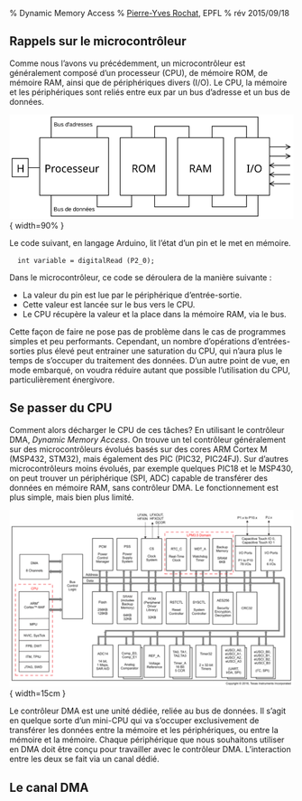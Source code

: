 % Dynamic Memory Access
% [Pierre-Yves Rochat](mailto:pyr@pyr.ch), EPFL
% rév 2015/09/18


## Rappels sur le microcontrôleur ##

Comme nous l’avons vu précédemment, un microcontrôleur est généralement composé d’un processeur (CPU), de mémoire ROM, de mémoire RAM, ainsi que de périphériques divers (I/O).
Le CPU, la mémoire et les périphériques sont reliés entre eux par un bus d’adresse et un bus de données.

![Architecture d’un système informatique](images/architecture-sys-info.svg "Architecture d’un système informatique"){ width=90% }

Le code suivant, en langage Arduino, lit l’état d’un pin et le met en mémoire.

~~~~~~~ { .c .numberLines startFrom="1" }
  int variable = digitalRead (P2_0);
~~~~~~~

Dans le microcontrôleur, ce code se déroulera de la manière suivante :

- La valeur du pin est lue par le périphérique d’entrée-sortie.
- Cette valeur est lancée sur le bus vers le CPU.
- Le CPU récupère la valeur et la place dans la mémoire RAM, via le bus.

Cette façon de faire ne pose pas de problème dans le cas de programmes simples et peu performants. Cependant, un nombre d’opérations d’entrées-sorties plus élevé peut entrainer une saturation du CPU, qui n’aura plus le temps de s’occuper du traitement des données. D’un autre point de vue, en mode embarqué, on voudra réduire autant que possible l’utilisation du CPU, particulièrement énergivore.



## Se passer du CPU ##

Comment alors décharger le CPU de ces tâches? En utilisant le contrôleur DMA, *Dynamic Memory Access*. On trouve un tel contrôleur généralement sur des microcontrôleurs évolués basés sur des cores ARM Cortex M (MSP432, STM32), mais également des PIC (PIC32, PIC24FJ).
Sur d’autres microcontrôleurs moins évolués, par exemple quelques PIC18 et le MSP430, on peut trouver un périphérique (SPI, ADC) capable de transférer des données en mémoire RAM, sans contrôleur DMA. Le fonctionnement est plus simple, mais bien plus limité.

![Vue MSP432](images/map_msp432.png "Vue MSP432"){ width=15cm }

Le contrôleur DMA est une unité dédiée, reliée au bus de données. Il s’agit en quelque sorte d’un mini-CPU qui va s’occuper exclusivement de transférer les données entre la mémoire et les périphériques, ou entre la mémoire et la mémoire.
Chaque périphérique que nous souhaitons utiliser en DMA doit être conçu pour travailler avec le contrôleur DMA. L’interaction entre les deux se fait via un canal dédié.



## Le canal DMA ##